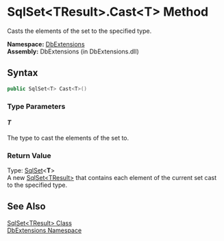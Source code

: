 SqlSet&lt;TResult>.Cast&lt;T> Method
====================================
Casts the elements of the set to the specified type.

**Namespace:** [DbExtensions][1]  
**Assembly:** DbExtensions (in DbExtensions.dll)

Syntax
------

```csharp
public SqlSet<T> Cast<T>()

```

### Type Parameters

#### *T*
The type to cast the elements of the set to.

### Return Value
Type: [SqlSet][2]&lt;**T**>  
A new [SqlSet&lt;TResult>][2] that contains each element of the current set cast to the specified type.

See Also
--------
[SqlSet&lt;TResult> Class][2]  
[DbExtensions Namespace][1]  

[1]: ../README.md
[2]: README.md